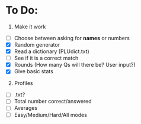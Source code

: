 # To Do:
1. Make it work
- [ ] Choose between asking for **names** or numbers
- [x] Random generator
- [x] Read a dictionary (PLUdict.txt)
- [ ] See if it is a correct match
- [x] Rounds (How many Qs will there be? User input?)
- [x] Give basic stats
2. Profiles
- [ ] .txt?
- [ ] Total number correct/answered
- [ ] Averages
- [ ] Easy/Medium/Hard/All modes
